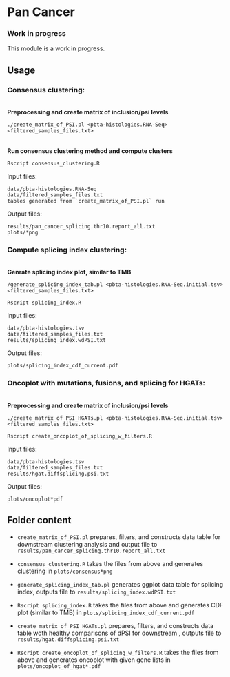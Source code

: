 # Pan Cancer

### Work in progress

This module is a work in progress.

## Usage
### Consensus clustering:
<br>**Preprocessing and create matrix of inclusion/psi levels**
```
./create_matrix_of_PSI.pl <pbta-histologies.RNA-Seq> <filtered_samples_files.txt>
```

<br>**Run consensus clustering method and compute clusters**
```
Rscript consensus_clustering.R
```
Input files:
```
data/pbta-histologies.RNA-Seq
data/filtered_samples_files.txt
tables generated from `create_matrix_of_PSI.pl` run
```

Output files:
```
results/pan_cancer_splicing.thr10.report_all.txt
plots/*png
```

### Compute splicing index clustering:
<br>**Genrate splicing index plot, similar to TMB**

```
/generate_splicing_index_tab.pl <pbta-histologies.RNA-Seq.initial.tsv> <filtered_samples_files.txt>
```
```
Rscript splicing_index.R
```

Input files:
```
data/pbta-histologies.tsv
data/filtered_samples_files.txt
results/splicing_index.wdPSI.txt
```

Output files:
```
plots/splicing_index_cdf_current.pdf
```

### Oncoplot with mutations, fusions, and splicing for HGATs:
<br>**Preprocessing and create matrix of inclusion/psi levels**
```
./create_matrix_of_PSI_HGATs.pl <pbta-histologies.RNA-Seq.initial.tsv> <filtered_samples_files.txt>
```
```
Rscript create_oncoplot_of_splicing_w_filters.R
```

Input files:
```
data/pbta-histologies.tsv
data/filtered_samples_files.txt
results/hgat.diffsplicing.psi.txt
```

Output files:
```
plots/oncoplot*pdf
```

## Folder content

* `create_matrix_of_PSI.pl` prepares, filters, and constructs data table for downstream clustering analysis and output file to `results/pan_cancer_splicing.thr10.report_all.txt`
* `consensus_clustering.R` takes the files from above and generates clustering in `plots/consensus*png`

* `generate_splicing_index_tab.pl` generates ggplot data table for splicing index, outputs file to `results/splicing_index.wdPSI.txt`
* `Rscript splicing_index.R` takes the files from above and generates CDF plot (similar to TMB) in `plots/splicing_index_cdf_current.pdf`

* `create_matrix_of_PSI_HGATs.pl` prepares, filters, and constructs data table woth healthy comparisons of dPSI for downstream , outputs file to `results/hgat.diffsplicing.psi.txt`
* `Rscript create_oncoplot_of_splicing_w_filters.R` takes the files from above and generates oncoplot with given gene lists in `plots/oncoplot_of_hgat*.pdf`
